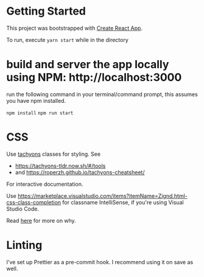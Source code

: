 # Getting Started

This project was bootstrapped with [Create React App](https://github.com/facebook/create-react-app).

To run, execute `yarn start` while in the directory

# build and server the app locally using NPM: http://localhost:3000

run the following command in your terminal/command prompt, this assumes you have npm installed.

`npm install`
`npm run start`

# CSS

Use [tachyons](tachyons.io) classes for styling. See

- https://tachyons-tldr.now.sh/#/tools
- and https://roperzh.github.io/tachyons-cheatsheet/

For interactive documentation.

Use https://marketplace.visualstudio.com/items?itemName=Zignd.html-css-class-completion for classname IntelliSense, if you're using Visual Studio Code.

Read [here](https://paper.dropbox.com/doc/Design-Stuff--A_8pXuF0m7FiuMgbBPDvnAFuAQ-tIvlO5azzjWtZy56aNS1x) for more on why.

# Linting

I've set up Prettier as a pre-commit hook. I recommend using it on save as well.
